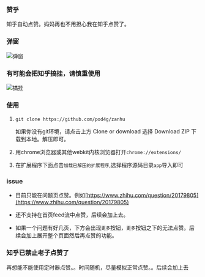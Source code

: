 ### 赞乎

知乎自动点赞。妈妈再也不用担心我在知乎点赞了。

### 弹窗

![弹窗](http://7xt9n8.com2.z0.glb.clouddn.com/p2.png)

### 有可能会把知乎搞挂，请慎重使用

![搞挂](http://7xt9n8.com2.z0.glb.clouddn.com/g2.jpeg)

### 使用

1. ```git clone https://github.com/pod4g/zanhu```

   如果你没有git环境，请点击上方 Clone or download 选择 Download ZIP 下载到本地。解压即可。

2. 用chrome浏览器或其他webkit内核浏览器打开```chrome://extensions/```
3. 在扩展程序下面点击```加载已解压的扩展程序```,选择程序源码目录```app```导入即可

### issue

- 目前只能在问题页点赞。例如[https://www.zhihu.com/question/20179805](https://www.zhihu.com/question/20179805)

- 还不支持在首页feed流中点赞，后续会加上去。

- 如果一个问题有好几页，下方会出现```更多```按钮，```更多```按钮之下的无法点赞。后续会加上展开整个页面然后再点赞的功能。




### 知乎已禁止老子点赞了

再想能不能使用定时器点赞。。时间随机，尽量模拟正常点赞。。后续会加上去
